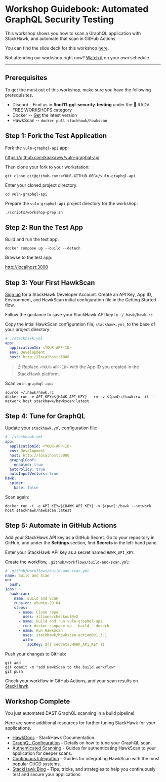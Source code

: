 # Workshop Guidebook: Automated GraphQL Security Testing

This workshop shows you how to scan a GraphQL application with StackHawk, and automate that scan in GitHub Actions.

You can find the slide deck for this workshop [here](https://docs.google.com/presentation/d/1OqDYWux-dAwmzfDx4DbfnnnGfIBJiwYIG88zTD5b8YM/edit?usp=sharing).

Not attending our workshop right now? [Watch it](https://www.youtube.com/watch?v=7SiYpZYDlEg) on your own schedule.

---

## Prerequisites

To get the most out of this workshop, make sure you have the following prerequisites.

* Discord - Find us in **#oct11-gql-security-testing** under the 🧩 RADV FREE WORKSHOPS category
* Docker -- [Get](https://docs.docker.com/get-docker) the latest version
* HawkScan -- ```docker pull stackhawk/hawkscan```

## Step 1: Fork the Test Application

Fork the `vuln-graphql-api` app:

<https://github.com/kaakaww/vuln-graphql-api>

Then clone your fork to your workstation:

```shell
git clone git@github.com:<YOUR-GITHUB-ORG>/vuln-graphql-api
```

Enter your cloned project directory:

```shell
cd vuln-graphql-api
```

Prepare the `vuln-graphql-api` project directory for the workshop:

```shell
./scripts/workshop-prep.sh
```

## Step 2: Run the Test App

Build and run the test app:

```shell
docker compose up --build --detach
```

Browse to the test app:

<http://localhost:3000>

## Step 3: Your First HawkScan

[Sign up](https://app.stackhawk.com) for a StackHawk Developer Account. Create an API Key, App ID, Environment, and HawkScan initial configuration file in the Getting Started flow.

Follow the guidance to save your StackHawk API key to `~/.hawk/hawk.rc`

Copy the intial HawkScan configuration file, `stackhawk.yml`, to the base of your project directory:

```yaml
# ./stackhawk.yml
app:
  applicationId: <YOUR-APP-ID>
  env: Development
  host: http://localhost:3000
```

> ☝️ Replace `<YOUR-APP-ID>` with the App ID you created in the StackHawk platform.

Scan `vuln-graphql-api`:

```shell
source ~/.hawk/hawk.rc
docker run -e API_KEY=${HAWK_API_KEY} --rm -v $(pwd):/hawk:rw -it --network host stackhawk/hawkscan:latest
```

## Step 4: Tune for GraphQL

Update your `stackhawk.yml` configuration file:

```yaml
# ./stackhawk.yml
app:
  applicationId: <YOUR-APP-ID>
  env: Development
  host: http://localhost:3000
  graphqlConf:
    enabled: true
  autoPolicy: true
  autoInputVectors: true
hawk:
  spider:
    base: false
```

Scan again:

```shell
docker run -t -e API_KEY=${HAWK_API_KEY} -v $(pwd):/hawk --network host stackhawk/hawkscan:latest
```

## Step 5: Automate in GitHub Actions

Add your StackHawk API key as a GitHub Secret. Go to your repository in GitHub, and under the **Settings** section, find **Secrets** in the left-hand pane.

Enter your StackHawk API key as a secret named `HAWK_API_KEY`.

Create the workflow, `.github/workflows/build-and-scan.yml`:

```yaml
# .github/workflows/build-and-scan.yml
name: Build and Scan
on:
  push:
jobs:
  hawkscan:
    name: Build and Scan
    runs-on: ubuntu-20.04
    steps:
      - name: Clone repo
        uses: actions/checkout@v2
      - name: Build and run vuln-graphql-api
        run: docker-compose up --build --detach
      - name: Run HawkScan
        uses: stackhawk/hawkscan-action@v1.3.1
        with:
          apiKey: ${{ secrets.HAWK_API_KEY }}
```

Push your changes to GitHub:

```shell
git add .
git commit -m "add HawkScan to the build workflow"
git push
```

Check your workflow in GitHub Actions, and your scan results on [StackHawk](https://app.stackhawk.com).

## Workshop Complete

You just automated DAST GraphQL scanning in a build pipeline!

Here are some additional resources for further tuning StackHawk for *your* applications.

* [HawkDocs](https://docs.stackhawk.com) - StackHawk Documentation.
* [GraphQL Configuration](https://docs.stackhawk.com/hawkscan/configuration/graphql-configuration.html) - Details on how to tune your GraphQL scan.
* [Authenticated Scanning](https://docs.stackhawk.com/hawkscan/authenticated-scanning.html) - Guides for authenticating HawkScan to your application for deeper scans.
* [Continuous Integration](https://docs.stackhawk.com/continuous-integration/) - Guides for integrating HawkScan with the most popular CI/CD systems.
* [StackHawk Blog](https://www.stackhawk.com/blog) - Tips, tricks, and strategies to help you continuously test and secure your applications.
